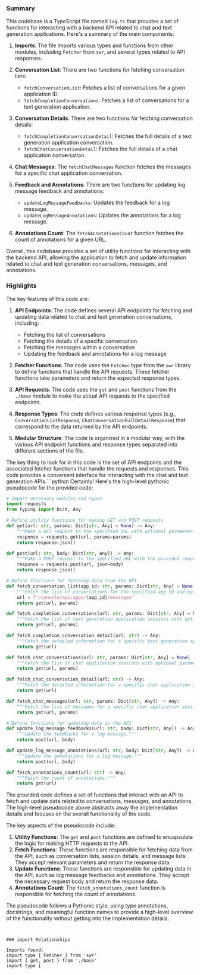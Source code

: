 

### Summary

This codebase is a TypeScript file named `log.ts` that provides a set of functions for interacting with a backend API related to chat and text generation applications. Here's a summary of the main components:

1. **Imports**: The file imports various types and functions from other modules, including `Fetcher` from `swr`, and several types related to API responses.

2. **Conversation List**: There are two functions for fetching conversation lists:
   - `fetchConversationList`: Fetches a list of conversations for a given application ID.
   - `fetchCompletionConversations`: Fetches a list of conversations for a text generation application.

3. **Conversation Details**: There are two functions for fetching conversation details:
   - `fetchCompletionConversationDetail`: Fetches the full details of a text generation application conversation.
   - `fetchChatConversationDetail`: Fetches the full details of a chat application conversation.

4. **Chat Messages**: The `fetchChatMessages` function fetches the messages for a specific chat application conversation.

5. **Feedback and Annotations**: There are two functions for updating log message feedback and annotations:
   - `updateLogMessageFeedbacks`: Updates the feedback for a log message.
   - `updateLogMessageAnnotations`: Updates the annotations for a log message.

6. **Annotations Count**: The `fetchAnnotationsCount` function fetches the count of annotations for a given URL.

Overall, this codebase provides a set of utility functions for interacting with the backend API, allowing the application to fetch and update information related to chat and text generation conversations, messages, and annotations.

### Highlights

The key features of this code are:

1. **API Endpoints**: The code defines several API endpoints for fetching and updating data related to chat and text generation conversations, including:
   - Fetching the list of conversations
   - Fetching the details of a specific conversation
   - Fetching the messages within a conversation
   - Updating the feedback and annotations for a log message

2. **Fetcher Functions**: The code uses the `Fetcher` type from the `swr` library to define functions that handle the API requests. These fetcher functions take parameters and return the expected response types.

3. **API Requests**: The code uses the `get` and `post` functions from the `./base` module to make the actual API requests to the specified endpoints.

4. **Response Types**: The code defines various response types (e.g., `ConversationListResponse`, `ChatConversationFullDetailResponse`) that correspond to the data returned by the API endpoints.

5. **Modular Structure**: The code is organized in a modular way, with the various API endpoint functions and response types separated into different sections of the file.

The key thing to look for in this code is the set of API endpoints and the associated fetcher functions that handle the requests and responses. This code provides a convenient interface for interacting with the chat and text generation APIs.```python
Certainly! Here's the high-level pythonic pseudocode for the provided code:

```python
# Import necessary modules and types
import requests
from typing import Dict, Any

# Define utility functions for making GET and POST requests
def get(url: str, params: Dict[str, Any] = None) -> Any:
    """Make a GET request to the specified URL with optional parameters."""
    response = requests.get(url, params=params)
    return response.json()

def post(url: str, body: Dict[str, Any]) -> Any:
    """Make a POST request to the specified URL with the provided request body."""
    response = requests.post(url, json=body)
    return response.json()

# Define functions for fetching data from the API
def fetch_conversation_list(app_id: str, params: Dict[str, Any] = None) -> Any:
    """Fetch the list of conversations for the specified app ID and optional parameters."""
    url = f"/console/api/apps/{app_id}/messages"
    return get(url, params)

def fetch_completion_conversations(url: str, params: Dict[str, Any] = None) -> Any:
    """Fetch the list of text generation application sessions with optional parameters."""
    return get(url, params)

def fetch_completion_conversation_detail(url: str) -> Any:
    """Fetch the detailed information for a specific text generation application session."""
    return get(url)

def fetch_chat_conversations(url: str, params: Dict[str, Any] = None) -> Any:
    """Fetch the list of chat application sessions with optional parameters."""
    return get(url, params)

def fetch_chat_conversation_detail(url: str) -> Any:
    """Fetch the detailed information for a specific chat application session."""
    return get(url)

def fetch_chat_messages(url: str, params: Dict[str, Any]) -> Any:
    """Fetch the list of messages for a specific chat application session."""
    return get(url, params)

# Define functions for updating data in the API
def update_log_message_feedbacks(url: str, body: Dict[str, Any]) -> Any:
    """Update the feedbacks for a log message."""
    return post(url, body)

def update_log_message_annotations(url: str, body: Dict[str, Any]) -> Any:
    """Update the annotations for a log message."""
    return post(url, body)

def fetch_annotations_count(url: str) -> Any:
    """Fetch the count of annotations."""
    return get(url)
```

The provided code defines a set of functions that interact with an API to fetch and update data related to conversations, messages, and annotations. The high-level pseudocode above abstracts away the implementation details and focuses on the overall functionality of the code.

The key aspects of the pseudocode include:

1. **Utility Functions**: The `get` and `post` functions are defined to encapsulate the logic for making HTTP requests to the API.
2. **Fetch Functions**: These functions are responsible for fetching data from the API, such as conversation lists, session details, and message lists. They accept relevant parameters and return the response data.
3. **Update Functions**: These functions are responsible for updating data in the API, such as log message feedbacks and annotations. They accept the necessary request body and return the response data.
4. **Annotations Count**: The `fetch_annotations_count` function is responsible for fetching the count of annotations.

The pseudocode follows a Pythonic style, using type annotations, docstrings, and meaningful function names to provide a high-level overview of the functionality without getting into the implementation details.
```


### import Relationships

Imports found:
import type { Fetcher } from 'swr'
import { get, post } from './base'
import type {